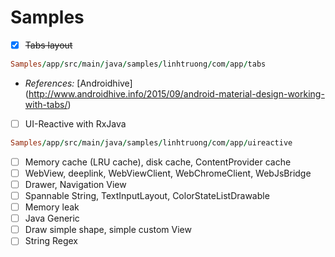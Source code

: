# Samples
- [x] ~~Tabs layout~~
```ruby
Samples/app/src/main/java/samples/linhtruong/com/app/tabs
```
+ *References:* [Androidhive] (http://www.androidhive.info/2015/09/android-material-design-working-with-tabs/)
- [ ] UI-Reactive with RxJava
```ruby
Samples/app/src/main/java/samples/linhtruong/com/app/uireactive
```
- [ ] Memory cache (LRU cache), disk cache, ContentProvider cache
- [ ] WebView, deeplink, WebViewClient, WebChromeClient, WebJsBridge
- [ ] Drawer, Navigation View
- [ ] Spannable String, TextInputLayout, ColorStateListDrawable
- [ ] Memory leak
- [ ] Java Generic
- [ ] Draw simple shape, simple custom View
- [ ] String Regex
